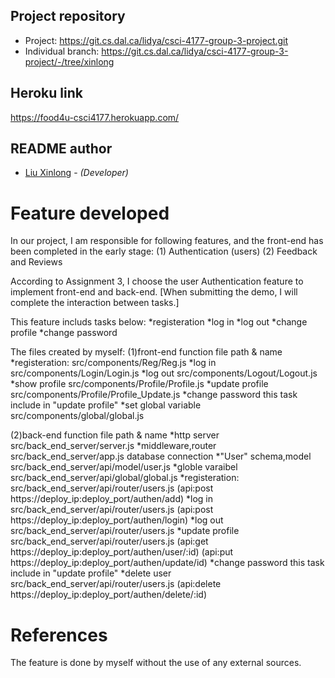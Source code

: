 ## Project repository
* Project: https://git.cs.dal.ca/lidya/csci-4177-group-3-project.git
* Individual branch: https://git.cs.dal.ca/lidya/csci-4177-group-3-project/-/tree/xinlong

## Heroku link
https://food4u-csci4177.herokuapp.com/

## README author
* [Liu Xinlong](xn988864@dal.ca) - *(Developer)*
# Feature developed
In our project, I am responsible for following features, and the front-end has been completed in the early stage:
(1) Authentication (users)
(2) Feedback and Reviews

According to Assignment 3, I choose the user Authentication feature to implement front-end and back-end.
[When submitting the demo, I will complete the interaction between tasks.]

This feature includs tasks below:
*registeration
*log in
*log out
*change profile
*change password

The files created by myself:
(1)front-end
   function             file path & name
*registeration:         src/components/Reg/Reg.js
*log in                 src/components/Login/Login.js
*log out                src/components/Logout/Logout.js
*show profile           src/components/Profile/Profile.js
*update profile         src/components/Profile/Profile_Update.js
*change password        this task include in "update profile"
*set global variable    src/components/global/global.js

(2)back-end
   function             file path & name
*http server            src/back_end_server/server.js
*middleware,router      src/back_end_server/app.js
 database connection
*"User" schema,model    src/back_end_server/api/model/user.js
*globle varaibel        src/back_end_server/api/global/global.js
*registeration:         src/back_end_server/api/router/users.js
(api:post https://deploy_ip:deploy_port/authen/add)
*log in                 src/back_end_server/api/router/users.js
(api:post https://deploy_ip:deploy_port/authen/login)
*log out                src/back_end_server/api/router/users.js
*update profile         src/back_end_server/api/router/users.js
(api:get https://deploy_ip:deploy_port/authen/user/:id)
(api:put https://deploy_ip:deploy_port/authen/update/id)
*change password        this task include in "update profile"
*delete user            src/back_end_server/api/router/users.js
(api:delete https://deploy_ip:deploy_port/authen/delete/:id)


# References
The feature is done by myself without the use of any external sources.
